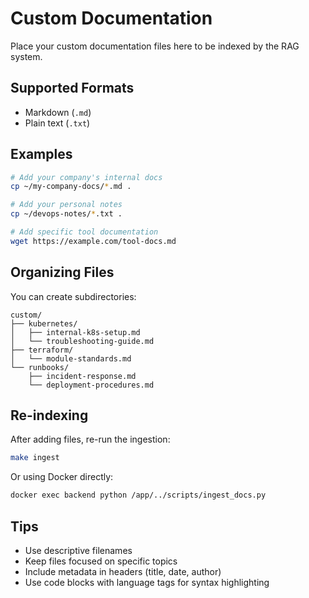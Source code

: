 # Custom Documentation

Place your custom documentation files here to be indexed by the RAG system.

## Supported Formats

- Markdown (`.md`)
- Plain text (`.txt`)

## Examples

```bash
# Add your company's internal docs
cp ~/my-company-docs/*.md .

# Add your personal notes
cp ~/devops-notes/*.txt .

# Add specific tool documentation
wget https://example.com/tool-docs.md
```

## Organizing Files

You can create subdirectories:

```
custom/
├── kubernetes/
│   ├── internal-k8s-setup.md
│   └── troubleshooting-guide.md
├── terraform/
│   └── module-standards.md
└── runbooks/
    ├── incident-response.md
    └── deployment-procedures.md
```

## Re-indexing

After adding files, re-run the ingestion:

```bash
make ingest
```

Or using Docker directly:

```bash
docker exec backend python /app/../scripts/ingest_docs.py
```

## Tips

- Use descriptive filenames
- Keep files focused on specific topics
- Include metadata in headers (title, date, author)
- Use code blocks with language tags for syntax highlighting
